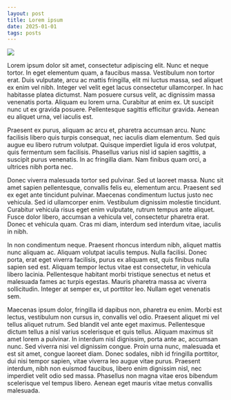 ```yaml
---
layout: post
title: Lorem ipsum
date: 2025-01-01
tags: posts
---
```


![](/static/res/img/cat.jpg)

Lorem ipsum dolor sit amet, consectetur adipiscing elit. Nunc et neque tortor. In eget elementum quam, a faucibus massa. Vestibulum non tortor erat. Duis vulputate, arcu ac mattis fringilla, elit mi luctus massa, sed aliquet ex enim vel nibh. Integer vel velit eget lacus consectetur ullamcorper. In hac habitasse platea dictumst. Nam posuere cursus velit, ac dignissim massa venenatis porta. Aliquam eu lorem urna. Curabitur at enim ex. Ut suscipit nunc ut ex gravida posuere. Pellentesque sagittis efficitur gravida. Aenean eu aliquet urna, vel iaculis est.

Praesent ex purus, aliquam ac arcu et, pharetra accumsan arcu. Nunc facilisis libero quis turpis consequat, nec iaculis diam elementum. Sed quis augue eu libero rutrum volutpat. Quisque imperdiet ligula id eros volutpat, quis fermentum sem facilisis. Phasellus varius nisl id sapien sagittis, a suscipit purus venenatis. In ac fringilla diam. Nam finibus quam orci, a ultrices nibh porta nec.

Donec viverra malesuada tortor sed pulvinar. Sed ut laoreet massa. Nunc sit amet sapien pellentesque, convallis felis eu, elementum arcu. Praesent sed ex eget ante tincidunt pulvinar. Maecenas condimentum luctus justo nec vehicula. Sed id ullamcorper enim. Vestibulum dignissim molestie tincidunt. Curabitur vehicula risus eget enim vulputate, rutrum tempus ante aliquet. Fusce dolor libero, accumsan a vehicula vel, consectetur pharetra erat. Donec et vehicula quam. Cras mi diam, interdum sed interdum vitae, iaculis in nibh.

In non condimentum neque. Praesent rhoncus interdum nibh, aliquet mattis nunc aliquam ac. Aliquam volutpat iaculis tempus. Nulla facilisi. Donec porta, erat eget viverra facilisis, purus ex aliquam est, quis finibus nulla sapien sed est. Aliquam tempor lectus vitae est consectetur, in vehicula libero lacinia. Pellentesque habitant morbi tristique senectus et netus et malesuada fames ac turpis egestas. Mauris pharetra massa ac viverra sollicitudin. Integer at semper ex, ut porttitor leo. Nullam eget venenatis sem.

Maecenas ipsum dolor, fringilla id dapibus non, pharetra eu enim. Morbi est lectus, vestibulum non cursus in, convallis vel odio. Praesent aliquet mi vel tellus aliquet rutrum. Sed blandit vel ante eget maximus. Pellentesque dictum tellus a nisl varius scelerisque et quis tellus. Aliquam maximus sit amet lorem a pulvinar. In interdum nisl dignissim, porta ante ac, accumsan nunc. Sed viverra nisi vel dignissim congue. Proin urna nunc, malesuada et est sit amet, congue laoreet diam. Donec sodales, nibh id fringilla porttitor, dui nisi tempor sapien, vitae viverra leo augue vitae purus. Praesent interdum, nibh non euismod faucibus, libero enim dignissim nisl, nec imperdiet velit odio sed massa. Phasellus non magna vitae eros bibendum scelerisque vel tempus libero. Aenean eget mauris vitae metus convallis malesuada.
